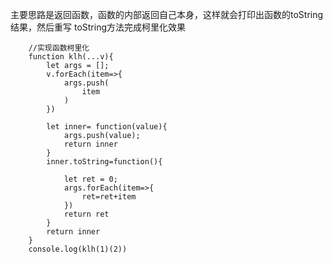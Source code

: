 主要思路是返回函数，函数的内部返回自己本身，这样就会打印出函数的toString结果，然后重写 toString方法完成柯里化效果

```
	//实现函数柯里化   
	function klh(...v){
		let args = [];
		v.forEach(item=>{
			args.push(
				item
			)
		})
		
		let inner= function(value){
			args.push(value);
			return inner
		}
		inner.toString=function(){
			
			let ret = 0;
			args.forEach(item=>{
				ret=ret+item
			})
			return ret
		}
		return inner
	}
	console.log(klh(1)(2))
```
